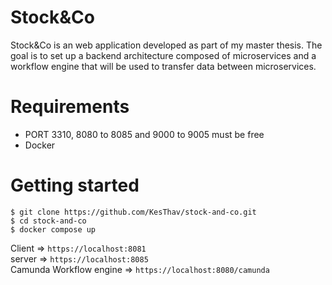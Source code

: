 # Stock&Co

Stock&Co is an web application developed as part of my master thesis. The goal is to set up a backend architecture composed of microservices and a workflow engine that will be used to transfer data between microservices.

# Requirements

- PORT 3310, 8080 to 8085 and 9000 to 9005 must be free
- Docker

# Getting started

```
$ git clone https://github.com/KesThav/stock-and-co.git
$ cd stock-and-co
$ docker compose up
```

Client => `https://localhost:8081`  
server => `https://localhost:8085`  
Camunda Workflow engine => `https://localhost:8080/camunda`
